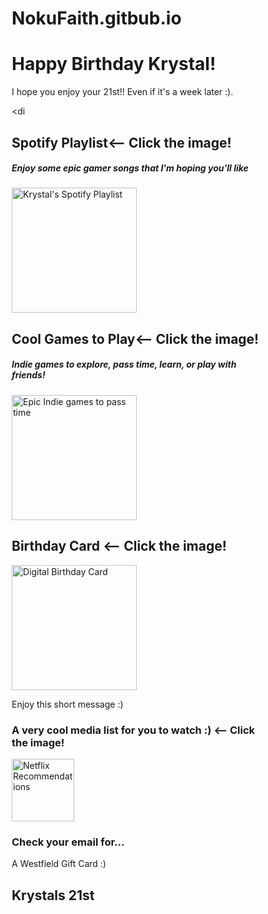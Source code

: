 # NokuFaith.gitbub.io
<!DOCTYPE html>
<html>
<head>
<style>
* {
  box-sizing: border-box;
}

body {
  font-family: Arial;
  padding: 10px;
  background:darkseagreen;
}

/* Header/Blog Title */
.header {
  padding: 30px;
  text-align: center;
  background: darkseagreen;
}

.header h1 {
  font-size: 50px;
}

/* Style the top navigation bar */
.topnav {
  overflow: hidden;
  background-color: #333;
}

/* Style the topnav links */
.topnav a {
  float: left;
  display: block;
  color: #f2f2f2;
  text-align: center;
  padding: 14px 16px;
  text-decoration: none;
}

/* Change color on hover */
.topnav a:hover {
  background-color: #ddd;
  color: black;
}

/* Create two unequal columns that floats next to each other */
/* Left column */
.leftcolumn {   
  float: left;
  width: 75%;
}

/* Right column */
.rightcolumn {
  float: left;
  width: 25%;
  background-color: darkseagreen;
  padding-left: 20px;
}

/* Fake image */
.fakeimg {
  background-color: #aaa;
  width: 100%;
  padding: 20px;
}

/* Add a card effect for articles */
.card {
  background-color: white;
  padding: 20px;
  margin-top: 20px;
}

/* Clear floats after the columns */
.row:after {
  content: "";
  display: table;
  clear: both;
}

/* Footer */
.footer {
  padding: 20px;
  text-align: center;
  background: darkseagreen;
  margin-top: 20px;
}

/* Responsive layout - when the screen is less than 800px wide, make the two columns stack on top of each other instead of next to each other */
@media screen and (max-width: 800px) {
  .leftcolumn, .rightcolumn {   
    width: 100%;
    padding: 0;
  }
}

/* Responsive layout - when the screen is less than 400px wide, make the navigation links stack on top of each other instead of next to each other */
@media screen and (max-width: 400px) {
  .topnav a {
    float: none;
    width: 100%;
  }
}
</style>
</head>
<body>

<div class="header">
  <h1>Happy Birthday Krystal!</h1>
  <p>I hope you enjoy your 21st!! Even if it's a week later :).</p>
</div>

<di

<div class="row">
  <div class="leftcolumn">
    <div class="card">
      <h2>Spotify Playlist<-- Click the image!</h2>
      <h5>Enjoy some epic gamer songs that I'm hoping you'll like</h5>
    <a href="https://open.spotify.com/playlist/3p6XTpk63daKCb31jThQOl">
<img src="https://i.pinimg.com/736x/f3/dd/46/f3dd46aafc7da4cf5c2d6e762aeecab9.jpg" alt="Krystal's Spotify Playlist"
style="height:200px;">
</a>
    </div>
    <div class="card">
      <h2>Cool Games to Play<-- Click the image!</h2>
      <h5>Indie games to explore, pass time, learn, or play with friends!</h5>
      <a href="https://itch.io/games/free">
<img src="https://i.pinimg.com/originals/24/03/ba/2403ba71b8c9ce0f2f85b0100f0386b5.gif" alt="Epic Indie games to pass time"
style="height:200px;">
</a>
    </div>
  </div>
  <div class="rightcolumn">
    <div class="card">
      <h2>Birthday Card <-- Click the image!</h2>
      <a href="file:///C:/Users/kwendn/Documents/Krystal%20Bday%20Card%20.pdf">
<img src="https://i.pinimg.com/originals/3c/80/15/3c801520277e2d5c363e7a73853d7cbb.gif" alt="Digital Birthday Card"
style="height:200px;">
</a>
      <p>Enjoy this short message :)</p>
    </div>
    <div class="card">
      <h3>A very cool media list for you to watch :) <-- Click the image!</h3>
      <a href="file:///C:/Users/kwendn/Downloads/Krystal%20Netflix%20Recommendations%20(2).pdf">
<img src="https://web.laotrafm.com/wp-content/uploads/2020/09/netflix-logo.gif" alt="Netflix Recommendations"
style="height:100px;">
</a>
    </div>
    <div class="card">
      <h3>Check your email for...</h3>
      <p>A Westfield Gift Card :)</p>
    </div>
  </div>
</div>

<div class="footer">
  <h2>Krystals 21st</h2>
</div>

</body>
</html>
